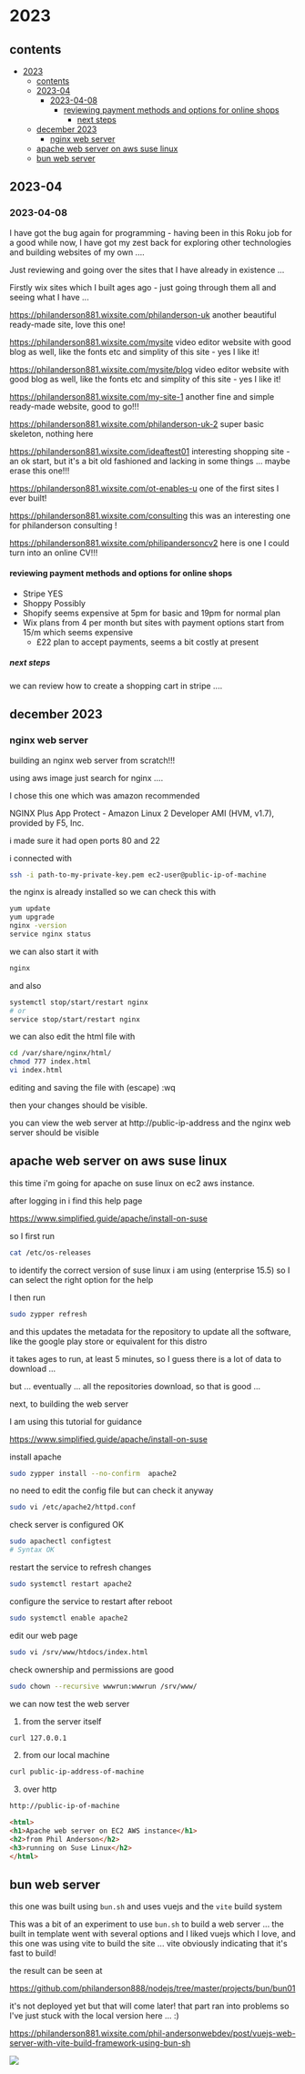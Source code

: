 # 2023

## contents

- [2023](#2023)
  - [contents](#contents)
  - [2023-04](#2023-04)
    - [2023-04-08](#2023-04-08)
      - [reviewing payment methods and options for online shops](#reviewing-payment-methods-and-options-for-online-shops)
        - [next steps](#next-steps)
  - [december 2023](#december-2023)
    - [nginx web server](#nginx-web-server)
  - [apache web server on aws suse linux](#apache-web-server-on-aws-suse-linux)
  - [bun web server](#bun-web-server)

## 2023-04

### 2023-04-08

I have got the bug again for programming - having been in this Roku job for a good while now, I have got my zest back for exploring other technologies and building websites of my own ....

Just reviewing and going over the sites that I have already in existence ...

Firstly wix sites which I built ages ago - just going through them all and seeing what I have ...

https://philanderson881.wixsite.com/philanderson-uk another beautiful ready-made site, love this one!

https://philanderson881.wixsite.com/mysite video editor website with good blog as well, like the fonts etc and simplity of this site - yes I like it!

https://philanderson881.wixsite.com/mysite/blog  video editor website with good blog as well, like the fonts etc and simplity of this site - yes I like it!

https://philanderson881.wixsite.com/my-site-1 another fine and simple ready-made website, good to go!!!

https://philanderson881.wixsite.com/philanderson-uk-2 super basic skeleton, nothing here

https://philanderson881.wixsite.com/ideaftest01 interesting shopping site - an ok start, but it's a bit old fashioned and lacking in some things ... maybe erase this one!!!

https://philanderson881.wixsite.com/ot-enables-u one of the first sites I ever built!

https://philanderson881.wixsite.com/consulting this was an interesting one for philanderson consulting !

https://philanderson881.wixsite.com/philipandersoncv2 here is one I could turn into an online CV!!!

#### reviewing payment methods and options for online shops

- Stripe YES
- Shoppy Possibly
- Shopify seems expensive at 5pm for basic and 19pm for normal plan
- Wix plans from 4 per month but sites with payment options start from 15/m which seems expensive
  - £22 plan to accept payments, seems a bit costly at present

##### next steps

we can review how to create a shopping cart in stripe ....


## december 2023

### nginx web server

building an nginx web server from scratch!!! 

using aws image just search for nginx ....

I chose this one which was amazon recommended

NGINX Plus App Protect - Amazon Linux 2 Developer AMI (HVM, v1.7), provided by F5, Inc.

i made sure it had open ports 80 and 22 

i connected with

```bash
ssh -i path-to-my-private-key.pem ec2-user@public-ip-of-machine
```

the nginx is already installed so we can check this with

```bash
yum update
yum upgrade
nginx -version
service nginx status
```

we can also start it with

```bash
nginx
```

and also 

```bash
systemctl stop/start/restart nginx
# or
service stop/start/restart nginx
```

we can also edit the html file with

```bash
cd /var/share/nginx/html/
chmod 777 index.html
vi index.html
```

editing and saving the file with (escape) :wq 

then your changes should be visible.

you can view the web server at http://public-ip-address and the nginx web server should be visible


## apache web server on aws suse linux

this time i'm going for apache on suse linux on ec2 aws instance.

after logging in i find this help page

https://www.simplified.guide/apache/install-on-suse

so I first run

```bash
cat /etc/os-releases
```

to identify the correct version of suse linux i am using (enterprise 15.5) so I can select the right option for the help 

I then run

```bash
sudo zypper refresh
```

and this updates the metadata for the repository to update all the software, like the google play store or equivalent for this distro

it takes ages to run, at least 5 minutes, so I guess there is a lot of data to download ...

but ... eventually ... all the repositories download, so that is good ...

next, to building the web server

I am using this tutorial for guidance

https://www.simplified.guide/apache/install-on-suse

install apache

```bash
sudo zypper install --no-confirm  apache2
```

no need to edit the config file but can check it anyway

```bash
sudo vi /etc/apache2/httpd.conf
```

check server is configured OK

```bash
sudo apachectl configtest
# Syntax OK
```

restart the service to refresh changes

```bash
sudo systemctl restart apache2
```

configure the service to restart after reboot

```bash
sudo systemctl enable apache2
```

edit our web page

```bash
sudo vi /srv/www/htdocs/index.html
```

check ownership and permissions are good

```bash
sudo chown --recursive wwwrun:wwwrun /srv/www/
```

we can now test the web server

1. from the server itself

```bash
curl 127.0.0.1
```

2. from our local machine

```bash
curl public-ip-address-of-machine
```

3. over http

```bash
http://public-ip-of-machine
```

```html
<html>
<h1>Apache web server on EC2 AWS instance</h1>
<h2>from Phil Anderson</h2>
<h3>running on Suse Linux</h2>
</html>
```

## bun web server

this one was built using `bun.sh` and uses vuejs and the `vite` build system

This was a bit of an experiment to use `bun.sh` to build a web server ... the built in template went with several options and I liked vuejs which I love, and this one was using vite to build the site ... vite obviously indicating that it's fast to build!

the result can be seen at

https://github.com/philanderson888/nodejs/tree/master/projects/bun/bun01

it's not deployed yet but that will come later!  that part ran into problems so I've just stuck with the local version here ... :) 

https://philanderson881.wixsite.com/phil-andersonwebdev/post/vuejs-web-server-with-vite-build-framework-using-bun-sh

<img src="https://static.wixstatic.com/media/3a4c2c_f2d5ef935ef144a595ea52dda2e037ec~mv2.png/v1/fill/w_740,h_565,al_c,q_90,usm_0.66_1.00_0.01,enc_auto/3a4c2c_f2d5ef935ef144a595ea52dda2e037ec~mv2.png" />